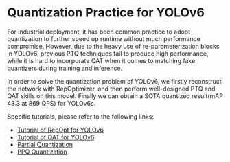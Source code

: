 # Quantization Practice for YOLOv6
For industrial deployment, it has been common practice to adopt quantization to further speed up runtime without much performance compromise. However, due to the heavy use of re-parameterization blocks in YOLOv6, previous PTQ techniques fail to produce high performance, while it is hard to incorporate QAT when it comes to matching fake quantizers during training and inference.

In order to solve the quantization problem of YOLOv6, we firstly reconstruct the network with RepOptimizer, and then perform well-designed PTQ and QAT skills on this model. Finally we can obtain a SOTA quantized result(mAP 43.3 at 869 QPS) for YOLOv6s.

Specific tutorials, please refer to the following links:
*  [Tutorial of RepOpt for YOLOv6](tutorial_repopt.md)
*  [Tutorial of QAT for YOLOv6](../tools/qat/README.md)
*  [Partial Quantization](../tools/partial_quantization)
*  [PPQ Quantization](../tools/quantization/ppq)
